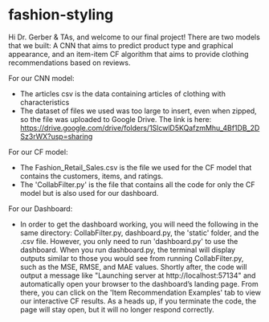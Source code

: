 # fashion-styling


Hi Dr. Gerber & TAs, and welcome to our final project!
There are two models that we built: A CNN that aims to predict product type and graphical appearance, and an item-item CF algorithm that aims to provide clothing recommendations based on reviews. 

For our CNN model:
* The articles csv is the data containing articles of clothing with characteristics
* The dataset of files we used was too large to insert, even when zipped, so the file was uploaded to Google Drive. The link is here: https://drive.google.com/drive/folders/1SlcwlD5KQafzmMhu_4Bf1DB_2DSz3rWX?usp=sharing

For our CF model: 
* The Fashion_Retail_Sales.csv is the file we used for the CF model that contains the customers, items, and ratings.
* The 'CollabFilter.py' is the file that contains all the code for only the CF model but is also used for our dashboard.

For our Dashboard: 
* In order to get the dashboard working, you will need the following in the same directory: CollabFilter.py, dashboard.py, the 'static' folder, and the .csv file. However, you only need to run 'dashboard.py' to use the dashboard. When you run dashboard.py, the terminal will display outputs similar to those you would see from running CollabFilter.py, such as the MSE, RMSE, and MAE values. Shortly after, the code will output a message like "Launching server at http://localhost:57134" and automatically open your browser to the dashboard’s landing page. From there, you can click on the 'Item Recommendation Examples' tab to view our interactive CF results. As a heads up, if you terminate the code, the page will stay open, but it will no longer respond correctly. 

